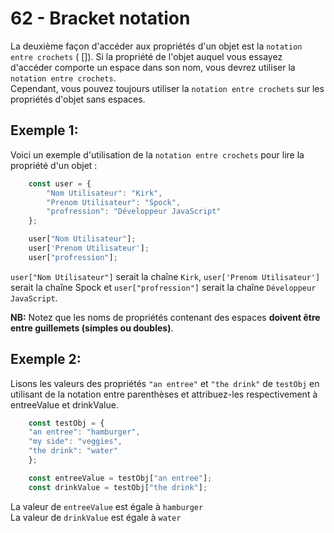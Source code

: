 # 62 - Bracket notation

La deuxième façon d'accéder aux propriétés d'un objet est la `notation entre crochets` ( []). Si la propriété de l'objet auquel vous essayez d'accéder comporte un espace dans son nom, vous devrez utiliser la `notation entre crochets`.   
Cependant, vous pouvez toujours utiliser la `notation entre crochets` sur les propriétés d'objet sans espaces.

## Exemple 1:
Voici un exemple d'utilisation de la `notation entre crochets` pour lire la propriété d'un objet :

```js
    const user = {
        "Nom Utilisateur": "Kirk",
        "Prenom Utilisateur": "Spock",
        "profression": "Développeur JavaScript"
    };

    user["Nom Utilisateur"];
    user['Prenom Utilisateur'];
    user["profression"];
```

`user["Nom Utilisateur"]` serait la chaîne `Kirk`, `user['Prenom Utilisateur']` serait la chaîne Spock et `user["profression"]` serait la chaîne `Développeur JavaScript`.
        
**NB:** Notez que les noms de propriétés contenant des espaces **doivent être entre guillemets (simples ou doubles)**.

## Exemple 2:
Lisons les valeurs des propriétés `"an entree"` et `"the drink"` de `testObj` en utilisant de la notation entre parenthèses et attribuez-les respectivement à entreeValue et drinkValue.

```js
    const testObj = {
    "an entree": "hamburger",
    "my side": "veggies",
    "the drink": "water"
    };

    const entreeValue = testObj["an entree"];   
    const drinkValue = testObj["the drink"];    
```

La valeur de `entreeValue` est égale à `hamburger`   
La valeur de `drinkValue` est égale à `water`   
